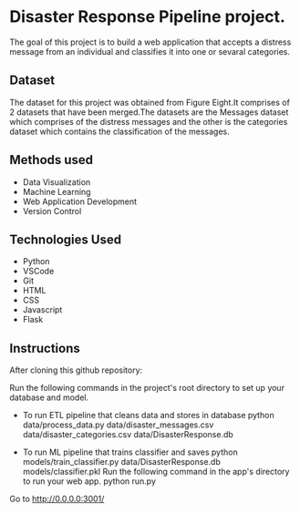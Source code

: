 
# Disaster Response Pipeline project.
The goal of this project is to build a web application that accepts a distress 
message from an individual and classifies it into one or sevaral categories.


## Dataset
The dataset for this project was obtained from Figure Eight.It comprises of 2 datasets
 that have been merged.The datasets are the Messages dataset which comprises
of the distress messages and the other is the categories dataset which 
contains the classification of the messages.


## Methods used
- Data Visualization
- Machine Learning
- Web Application Development
- Version Control

## Technologies Used
- Python 
- VSCode
- Git 
- HTML
- CSS
- Javascript
- Flask
 
## Instructions
After cloning this github repository:

Run the following commands in the project's root directory to set up your database and model.

- To run ETL pipeline that cleans data and stores in database python 
  data/process_data.py data/disaster_messages.csv data/disaster_categories.csv 
  data/DisasterResponse.db

- To run ML pipeline that trains classifier and saves 
  python models/train_classifier.py data/DisasterResponse.db models/classifier.pkl
  Run the following command in the app's directory to run your web app. python run.py

Go to http://0.0.0.0:3001/